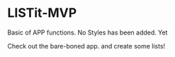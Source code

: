 # LISTit-MVP

Basic of APP functions. No Styles has been added. Yet

Check out the bare-boned app. and create some lists!
